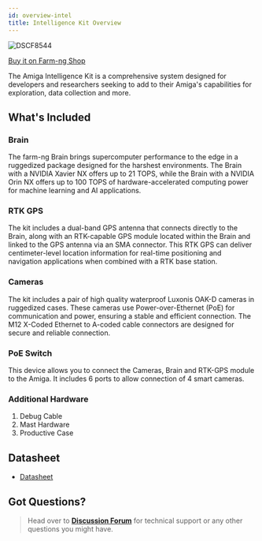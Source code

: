 ```yaml
---
id: overview-intel
title: Intelligence Kit Overview
---
```


![DSCF8544](https://github.com/farm-ng/amiga-dev-kit/assets/64480560/3cfbeb81-5feb-4dcf-8fbd-2fea69f1ca98)

[Buy it on Farm-ng Shop](https://farm-ng.com/products/amiga-brain-kit)

The Amiga Intelligence Kit is a comprehensive system designed for developers
and researchers seeking to add to their Amiga's capabilities for exploration,
data collection and more.

## What's Included

### Brain

The farm-ng Brain brings supercomputer performance to the edge in a
ruggedized package designed for the harshest environments.
The Brain with a NVIDIA Xavier NX offers up to 21 TOPS,
while the Brain with a NVIDIA Orin NX offers up to 100 TOPS of
hardware-accelerated computing power for machine learning and AI applications.

### RTK GPS

The kit includes a dual-band GPS antenna that connects directly to the Brain,
along with an RTK-capable GPS module located within the Brain and
linked to the GPS antenna via an SMA connector.
This RTK GPS can deliver centimeter-level location information for real-time
positioning and navigation applications when combined with a RTK base station.

### Cameras

The kit includes a pair of high quality waterproof Luxonis OAK-D cameras in
ruggedized cases.
These cameras use Power-over-Ethernet (PoE) for communication and power,
ensuring a stable and efficient connection.
The M12 X-Coded Ethernet to A-coded cable connectors are designed for secure
and reliable connection.

### PoE Switch

This device allows you to connect the Cameras, Brain and
RTK-GPS module to the Amiga.
It includes 6 ports to allow connection of 4 smart cameras.

### Additional Hardware

1. Debug Cable
2. Mast Hardware
3. Productive Case

## Datasheet

- [Datasheet](https://github.com/farm-ng/amiga-dev-kit/files/11489159/024-00001-001.-.Datasheet.for.Amiga.Intelligence.Kit.V2.01.DRAFT.1.pdf)

## Got Questions?

> Head over to **[Discussion Forum](https://discourse.farm-ng.com/)** for
> technical support or any other questions you might have.
